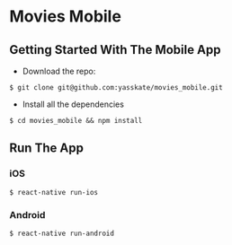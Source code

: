 # Movies Mobile

## Getting Started With The Mobile App

* Download the repo:

```
$ git clone git@github.com:yasskate/movies_mobile.git
```

* Install all the dependencies

```
$ cd movies_mobile && npm install
```

## Run The App

### iOS

```
$ react-native run-ios
```
### Android

```
$ react-native run-android
```
